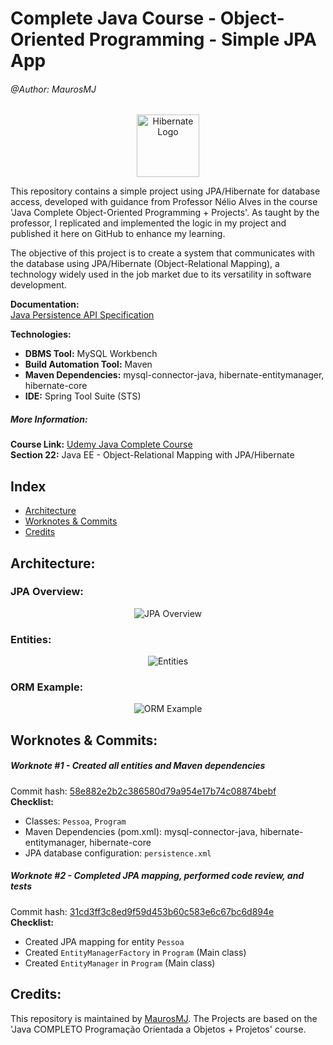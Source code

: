 # Complete Java Course - Object-Oriented Programming - Simple JPA App

###### @Author: MaurosMJ
<div style="text-align:center;">
    <img src="https://hibernate.org/images/hibernate-logo.svg" alt="Hibernate Logo" width="100" height="100">
</div>

This repository contains a simple project using JPA/Hibernate for database access, developed with guidance from Professor Nélio Alves in the course 'Java Complete Object-Oriented Programming + Projects'. As taught by the professor, I replicated and implemented the logic in my project and published it here on GitHub to enhance my learning.

The objective of this project is to create a system that communicates with the database using JPA/Hibernate (Object-Relational Mapping), a technology widely used in the job market due to its versatility in software development.

**Documentation:**  
[Java Persistence API Specification](http://download.oracle.com/otn-pub/jcp/persistence-2_1-fr-eval-spec/JavaPersistence.pdf)

**Technologies:**

- **DBMS Tool:** MySQL Workbench  
- **Build Automation Tool:** Maven  
- **Maven Dependencies:** mysql-connector-java, hibernate-entitymanager, hibernate-core  
- **IDE:** Spring Tool Suite (STS)

##### More Information:
**Course Link:** [Udemy Java Complete Course](https://www.udemy.com/course/java-curso-completo)  
**Section 22:** Java EE - Object-Relational Mapping with JPA/Hibernate

## Index

- [Architecture](#architecture)
- [Worknotes & Commits](#worknotes--commits)
- [Credits](#credits)

## Architecture:

### JPA Overview:

<div style="text-align:center;">
    <img src="https://imgur.com/S0jtibK.png" alt="JPA Overview">
</div>

### Entities:

<div style="text-align:center;">
    <img src="https://imgur.com/zPV7wm7.png" alt="Entities">
</div>

### ORM Example:

<div style="text-align:center;">
    <img src="https://imgur.com/08fuxl1.png" alt="ORM Example">
</div>

## Worknotes & Commits:

##### Worknote #1 - Created all entities and Maven dependencies
Commit hash: [58e882e2b2c386580d79a954e17b74c08874bebf](https://github.com/MaurosMJ/curso-javacompletoSimpleJPA-APP/commit/58e882e2b2c386580d79a954e17b74c08874bebf)  
**Checklist:**
* Classes: `Pessoa`, `Program`
* Maven Dependencies (pom.xml): mysql-connector-java, hibernate-entitymanager, hibernate-core  
* JPA database configuration: `persistence.xml`

##### Worknote #2 - Completed JPA mapping, performed code review, and tests
Commit hash: [31cd3ff3c8ed9f59d453b60c583e6c67bc6d894e](https://github.com/MaurosMJ/curso-javacompletoSimpleJPA-APP/commit/31cd3ff3c8ed9f59d453b60c583e6c67bc6d894e)  
**Checklist:**
* Created JPA mapping for entity `Pessoa`
* Created `EntityManagerFactory` in `Program` (Main class)
* Created `EntityManager` in `Program` (Main class)

## Credits:
This repository is maintained by [MaurosMJ](https://github.com/MaurosMJ). The Projects are based on the 'Java COMPLETO Programação Orientada a Objetos + Projetos' course.
